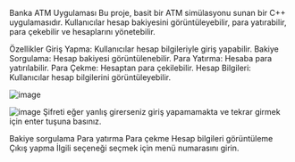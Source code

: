 Banka ATM Uygulaması
Bu proje, basit bir ATM simülasyonu sunan bir C++ uygulamasıdır. Kullanıcılar hesap bakiyesini görüntüleyebilir, para yatırabilir, para çekebilir ve hesaplarını yönetebilir.

 <!-- Buraya bir uygulama ekran görüntüsü ekleyebilirsiniz -->

Özellikler
Giriş Yapma: Kullanıcılar hesap bilgileriyle giriş yapabilir.
Bakiye Sorgulama: Hesap bakiyesi görüntülenebilir.
Para Yatırma: Hesaba para yatırılabilir.
Para Çekme: Hesaptan para çekilebilir.
Hesap Bilgileri: Kullanıcılar hesap bilgilerini görüntüleyebilir.
 <!-- Özelliklerin bir görüntüsünü ekleyebilirsiniz -->
![image](https://github.com/user-attachments/assets/4de4032a-a796-44fc-a333-4bbf6556d574)

![image](https://github.com/user-attachments/assets/337a27ba-ac30-4330-a685-2f73076d7233)
Şifreti eğer yanlış girerseniz giriş yapamamakta ve tekrar girmek için enter tuşuna basınız.

 <!-- Menü ekranını burada gösterebilirsiniz -->

Bakiye sorgulama
Para yatırma
Para çekme
Hesap bilgileri görüntüleme
Çıkış yapma
İlgili seçeneği seçmek için menü numarasını girin.

